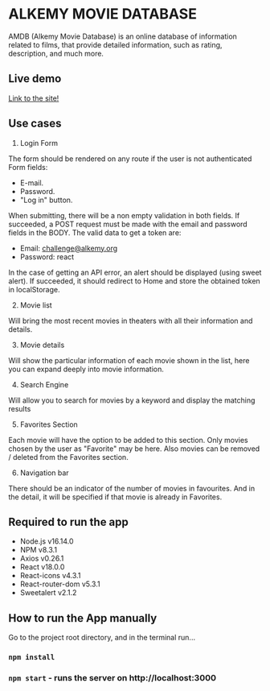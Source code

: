 # ALKEMY MOVIE DATABASE

AMDB (Alkemy Movie Database) is an online database of information related to films, that provide detailed information, such as rating, description, and much more.

## Live demo

[Link to the site!]()

## Use cases

1. Login Form

The form should be rendered on any route if the user is not authenticated
Form fields:

- E-mail.
- Password.
- "Log in" button.

When submitting, there will be a non empty validation in both fields. If succeeded, a POST request must be made with the email and password fields in the BODY.
The valid data to get a token are:

- Email: challenge@alkemy.org
- Password: react

In the case of getting an API error, an alert should be displayed (using sweet alert).
If succeeded, it should redirect to Home and store the obtained token in localStorage.

2. Movie list

Will bring the most recent movies in theaters with all their information and details.

3. Movie details

Will show the particular information of each movie shown in the list, here you can expand deeply into movie information.

4. Search Engine

Will allow you to search for movies by a keyword and display the
matching results

5. Favorites Section

Each movie will have the option to be added to this section. Only
movies chosen by the user as "Favorite" may be here.
Also movies can be removed / deleted from the Favorites section.

6. Navigation bar

There should be an indicator of the number of movies in favourites. And in the detail, it will be specified if that movie is already in Favorites.

## Required to run the app

- Node.js v16.14.0
- NPM v8.3.1
- Axios v0.26.1
- React v18.0.0
- React-icons v4.3.1
- React-router-dom v5.3.1
- Sweetalert v2.1.2

## How to run the App manually

Go to the project root directory, and in the terminal run...

### `npm install`

### `npm start` - runs the server on http://localhost:3000
